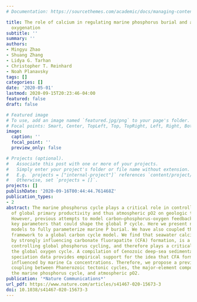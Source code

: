 ```yaml
---
# Documentation: https://sourcethemes.com/academic/docs/managing-content/

title: The role of calcium in regulating marine phosphorus burial and atmospheric
  oxygenation
subtitle: ''
summary: ''
authors:
- Mingyu Zhao
- Shuang Zhang
- Lidya G. Tarhan
- Christopher T. Reinhard
- Noah Planavsky
tags: []
categories: []
date: '2020-05-01'
lastmod: 2020-09-15T20:23:46-04:00
featured: false
draft: false

# Featured image
# To use, add an image named `featured.jpg/png` to your page's folder.
# Focal points: Smart, Center, TopLeft, Top, TopRight, Left, Right, BottomLeft, Bottom, BottomRight.
image:
  caption: ''
  focal_point: ''
  preview_only: false

# Projects (optional).
#   Associate this post with one or more of your projects.
#   Simply enter your project's folder or file name without extension.
#   E.g. `projects = ["internal-project"]` references `content/project/deep-learning/index.md`.
#   Otherwise, set `projects = []`.
projects: []
publishDate: '2020-09-16T00:44:44.761468Z'
publication_types:
- 2
abstract: The marine phosphorus cycle plays a critical role in controlling the extent
  of global primary productivity and thus atmospheric pO2 on geologic time scales.
  However, previous attempts to model carbon–phosphorus-oxygen feedbacks have neglected
  key parameters that could shape the global P cycle. Here we present new diagenetic
  models to fully parameterize marine P burial. We have also coupled this diagenetic
  framework to a global carbon cycle model. We find that seawater calcium concentration,
  by strongly influencing carbonate fluorapatite (CFA) formation, is a key factor
  controlling global phosphorus cycling, and therefore plays a critical role in shaping
  the global oxygen cycle. A compilation of Cenozoic deep-sea sedimentary phosphorus
  speciation data provides empirical support for the idea that CFA formation is strongly
  influenced by marine Ca concentrations. Therefore, we propose a previously overlooked
  coupling between Phanerozoic tectonic cycles, the major-element composition of seawater,
  the marine phosphorus cycle, and atmospheric pO2.
publication: '*Nature Communications*'
url_pdf: https://www.nature.com/articles/s41467-020-15673-3
doi: 10.1038/s41467-020-15673-3
---
```

